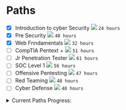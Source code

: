 # Paths

- [x] Introduction to cyber Security <img src="https://img.shields.io/badge/-Easy-green"> ```24 hours```
- [x] Pre Security <img src="https://img.shields.io/badge/-Easy-green"> ```40 hours```
- [x] Web Fnndamentals <img src="https://img.shields.io/badge/-Easy-green"> ```32 hours```
- [ ] CompTIA Pentext + <img src="https://img.shields.io/badge/-Easy-green">  ```51 hours```
- [ ] Jr Penetration Tester <img src="https://img.shields.io/badge/-Intermediate-yellow"> ```61 hours```
- [ ] SOC Level 1  <img src="https://img.shields.io/badge/-Easy-green"> ```56 hours```
- [ ] Offensive Pentesting <img src="https://img.shields.io/badge/-Intermediate-yellow">  ```47 hours```
- [ ] Red Teaming <img src="https://img.shields.io/badge/-Intermediate-yellow">  ```48 hours```
- [ ] Cyber Defense <img src="https://img.shields.io/badge/-Intermediate-yellow">  ```48 hours```

<details>
  <summary>Current Paths Progress:</summary>
  <h3>CompTIA Pentest +</h3>
<img src="https://assets.tryhackme.com/img/paths/comptiapentest-square.svg" width="100" height="100">
<img src="https://img.shields.io/badge/Progress-31%25-success"><br>
  Current Module: nmap
  
  <h3>Jr Penetration Tester</h3>
<img src="https://assets.tryhackme.com/img/paths/jrpenetrationtester-square.svg" width="100" height="100">
<img src="https://img.shields.io/badge/Progress-44%25-success"><br>
  Current Module: nmap
  
  <h3>Cyber Defense</h3>
<img src="https://assets.tryhackme.com/img/paths/cyberdefense-square.svg" width="100" height="100">
<img src="https://img.shields.io/badge/Progress-1%25-success"><br>
  Current Module: nmap
  </details>
